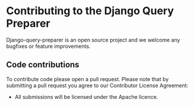 # Contributing to the Django Query Preparer

Django-query-preparer is an open source project and we welcome any bugfixes or feature improvements.

## Code contributions

To contribute code please open a pull request. Please note that by submitting a pull request you agree to our Contributor License Agreement:

- All submissions will be licensed under the Apache licence.

